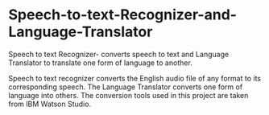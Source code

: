 # Speech-to-text-Recognizer-and-Language-Translator
Speech to text Recognizer- converts speech to text and Language Translator to translate one form of language to another.

Speech to text recognizer converts the English audio file of any format to its corresponding speech.
The Language Translator converts one form of language into others. The conversion tools used in this project are taken from IBM Watson Studio.
